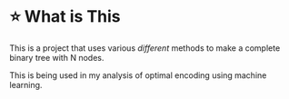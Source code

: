 # :star: What is This
This is a project that uses various *different* methods to make a complete
binary tree with N nodes.

This is being used in my analysis of optimal encoding using machine learning.
